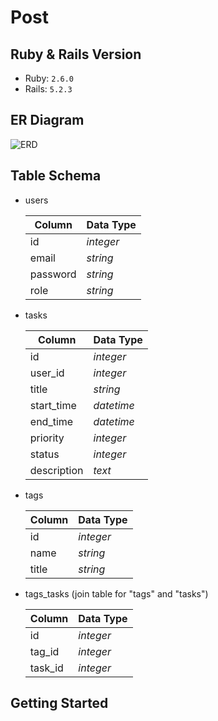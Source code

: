 # Post

## Ruby & Rails Version
- Ruby: `2.6.0`
- Rails: `5.2.3`

## ER Diagram
![ERD](https://images2.imgbox.com/89/f0/0cKkgDPd_o.jpg)

## Table Schema
- users

  |Column|Data Type|
  |--|--|
  |id|*integer*| 
  |email|*string*| 
  |password|*string*| 
  |role|*string*| 

- tasks

  |Column|Data Type|
  |--|--|
  |id|*integer*| 
  |user_id|*integer*| 
  |title|*string*| 
  |start_time|*datetime*| 
  |end_time|*datetime*| 
  |priority|*integer*| 
  |status|*integer*| 
  |description|*text*| 
  
- tags

  |Column|Data Type|
  |--|--|
  |id|*integer*| 
  |name|*string*| 
  |title|*string*| 

- tags_tasks (join table for "tags" and "tasks")

  |Column|Data Type|
  |--|--|
  |id|*integer*| 
  |tag_id|*integer*| 
  |task_id|*integer*| 


## Getting Started
